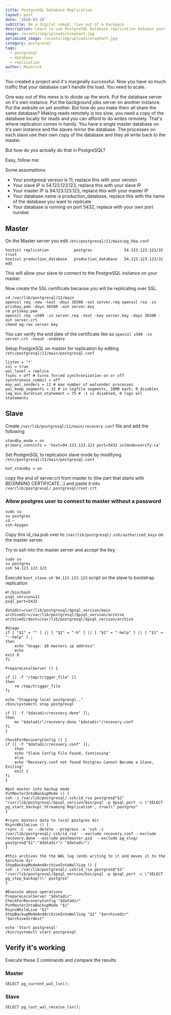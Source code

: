 ```yaml
---
title: PostgreSQL Database Replication
layout: post
date: '2020-03-29'
subtitle: Be a digital nomad, live out of a backpack
description: Learn to use PostgreSQL Database replication between your master and slave servers
image: /assets/img/uploads/elephant.jpg
optimized_image: /assets/img/uploads/elephant.jpg
category: postgresql
tags:
  - postgresql
  - database
  - replication
author: Maverick
---
```


You created a project and it's marginally successful. Now you have so much traffic that your database can't handle the load. You need to scale. 

One way out of this mess is to divide up the work. Put the database server on it's own instance. Put the background jobs server on another instance. Put the website on yet another. But how do you make them all share the same database? Making reads remotely is too slow, you need a copy of the database locally for reads and you can afford to do writes remotely. That's where replication comes in handy. You have a single master database on it's own instance and the slaves mirror the database. The processes on each slave use their own copy of the database and they all write back to the master.

But how do you actually do that in PostgreSQL?

Easy, follow me:

Some assumptions
* Your postgresql version is 11, replace this with your version
* Your slave IP is 54.123.123.123, replace this with your slave IP
* Your master IP is 94.123.123.123, replace this with your master IP
* Your database name is production_database, replace this with the name of the database you want to replicate
* Your database is running on port 5432, replace with your own port number

## Master

On the Master server you edit `/etc/postgresql/11/main/pg_hba.conf`

```
hostssl replication           postgres              54.123.123.123/32     trust
hostssl production_database   production_database   54.123.123.123/32     md5
```

This will allow your slave to connect to the PostgreSQL instance on your master.

Now create the SSL certificate because you will be replicating over SSL.

```
cd /var/lib/postgresql/11/main
openssl req -new -text -days 36500 -out server.req openssl rsa -in privkey.pem -days 36500 -out server.key
rm privkey.pem 
openssl req -x509 -in server.req -text -key server.key -days 36500 -out server.crt
chmod og-rwx server.key
```

You can verify the end date of the certificate like so `openssl x509 -in server.crt -noout -enddate`

Setup PostgreSQL on master for replication by editing `/etc/postgresql/11/main/postgresql.conf`

```
listen = ‘*'
ssl = true
wal_level = replica 
fsync = off # turns forced synchronization on or off
synchronous_commit = off
max_wal_senders = 12 # max number of walsender processes
wal_keep_segments = 32 # in logfile segments, 16MB each; 0 disables
log_min_duration_statement = 75 # -1 is disabled, 0 logs all statements
```

## Slave

Create `/var/lib/postgresql/11/main/recovery.conf` file and add the following

```
standby_mode = on
primary_conninfo = 'host=94.123.123.123 port=5432 sslmode=verify-ca’
```

Set PostgreSQL to replication slave mode by modifying `/etc/postgresql/11/main/postgresql.conf`

```
hot_standby = on
```

copy the end of server.crt from master to (the part that starts with BEGINNING CERTIFICATE…) and paste it into `/var/lib/postgresql/.postgresql/root.crt`

### Allow postgres user to connect to master without a password

```
sudo su
su postgres
cd ~
ssh-keygen
```

Copy this id_rsa.pub over to `/var/lib/postgresql/.ssh/authorized_keys` on the master server.

Try to ssh into the master server and accept the key

```
sudo su
su postgres
ssh 54.123.123.123
```

Execute `boot_slave.sh 94.123.123.123` script on the slave to bootstrap replication

```
#!/bin/bash
psql_version=11
psql_port=5432

datadir=/var/lib/postgresql/$psql_version/main
archivedir=/var/lib/postgresql/$psql_version/archive
archivedirdest=/var/lib/postgresql/$psql_version/archive

#Usage
if [ "$1" = "" ] || [ "$1" = "-h" ] || [ "$1" = "-help" ] || [ "$1" = "--help" ] ;
then
    echo "Usage: $0 masters ip address"
    echo
exit 0
fi

PrepareLocalServer () {

if [[ -f "/tmp/trigger_file" ]]
then
    rm /tmp/trigger_file
fi

echo "Stopping local postgresql.."
/bin/systemctl stop postgresql

if [[ -f "$datadir/recovery.done" ]];
then
    mv "$datadir"/recovery.done "$datadir"/recovery.conf
fi
}

CheckForRecoveryConfig () {
if [[ -f "$datadir/recovery.conf" ]];
    then
    echo "Slave Config File Found, Continuing"
    else
    echo "Recovery.conf not found Postgres Cannot Become a Slave, Exiting"
    exit 1
fi
}

#put master into backup mode
PutMasterIntoBackupMode () {
ssh -i /var/lib/postgresql/.ssh/id_rsa postgres@"$1" "/usr/lib/postgresql/$psql_version/bin/psql -p $psql_port -c \"SELECT pg_start_backup('Streaming Replication', true)\" postgres"
}

#rsync masters data to local postgres dir
RsyncWhileLive () {
rsync -C -av --delete --progress -e 'ssh -i /var/lib/postgresql/.ssh/id_rsa' --exclude recovery.conf --exclude recovery.done --exclude postmaster.pid  --exclude pg_xlog/ postgres@"$1":"$datadir"/ "$datadir"/
}

#this archives the the WAL log (ends writing to it and moves it to the $archive dir
StopBackupModeAndArchiveIntoWallLog () {
ssh -i /var/lib/postgresql/.ssh/id_rsa postgres@"$1" "/usr/lib/postgresql/$psql_version/bin/psql -p $psql_port -c \"SELECT pg_stop_backup()\" postgres"
}

#Execute above operations
PrepareLocalServer "$datadir"
CheckForRecoveryConfig "$datadir"
PutMasterIntoBackupMode "$1"
RsyncWhileLive "$1"
StopBackupModeAndArchiveIntoWallLog "$1" "$archivedir" "$archivedirdest"

echo 'Start postgresql'
/bin/systemctl start postgresql
```

## Verify it's working

Execute these 2 commands and compare the results

### Master

```
SELECT pg_current_wal_lsn();
```

### Slave

```
SELECT pg_last_wal_receive_lsn();
```
